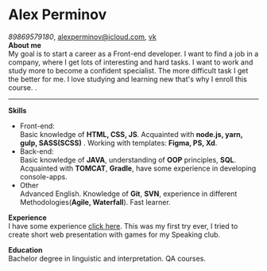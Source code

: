 # **Alex Perminov**
*89869579180*, alexperminov@icloud.com, [vk](https://vk.com/id187885239)<br> 
**About me** <Br>
My goal is to start a career as a Front-end developer. I want to find a job in a company, 
where I get lots of interesting and hard tasks. I want to work and study more to become a confident specialist. 
The more difficult task I get the better for me. I love studying and learning new that's why I enroll this course. . <hr>
**Skills**<br>
* Front-end: <br>
Basic knowledge of **HTML, CSS, JS**. Acquainted with **node.js, yarn, gulp, SASS(SCSS)** . Working with 
templates: **Figma, PS, Xd**.<br>
* Back-end: <br>
Basic knowledge of **JAVA**, understanding of **OOP** principles, **SQL**. Acquainted with **TOMCAT**, **Gradle**, 
have some experience in developing console-apps.
* Other<br>
Advanced English. Knowledge of **Git**, **SVN**, experience in  different Methodologies(**Agile, Waterfall**). 
Fast learner.<br>

**Experience**<br>
I have some experience [click here](https://AlexBossss.github.io). This was my first try ever, I tried to create 
short web presentation with games for my Speaking club.

**Education** <br>
Bachelor degree in linguistic and interpretation. QA courses.